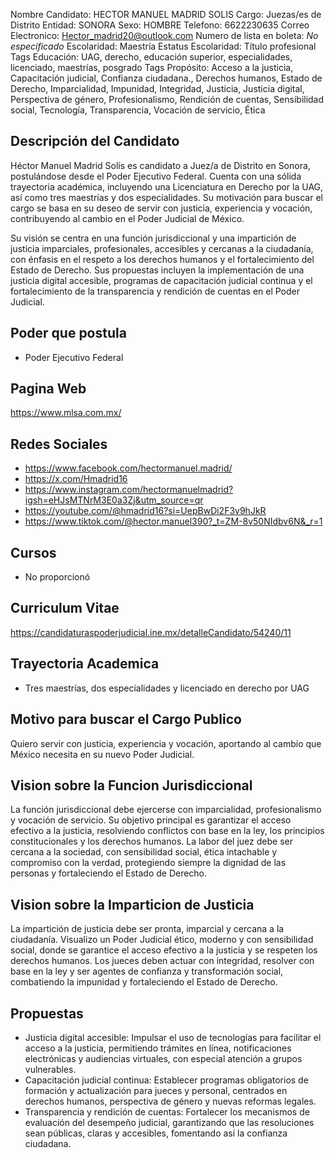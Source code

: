 Nombre Candidato: HECTOR MANUEL MADRID SOLIS
Cargo: Juezas/es de Distrito
Entidad: SONORA
Sexo: HOMBRE
Telefono: 6622230635
Correo Electronico: Hector_madrid20@outlook.com
Numero de lista en boleta: *No especificado*
Escolaridad: Maestría
Estatus Escolaridad: Título profesional
Tags Educación: UAG, derecho, educación superior, especialidades, licenciado, maestrías, posgrado
Tags Propósito: Acceso a la justicia, Capacitación judicial, Confianza ciudadana., Derechos humanos, Estado de Derecho, Imparcialidad, Impunidad, Integridad, Justicia, Justicia digital, Perspectiva de género, Profesionalismo, Rendición de cuentas, Sensibilidad social, Tecnología, Transparencia, Vocación de servicio, Ética


## Descripción del Candidato 

Héctor Manuel Madrid Solís es candidato a Juez/a de Distrito en Sonora, postulándose desde el Poder Ejecutivo Federal. Cuenta con una sólida trayectoria académica, incluyendo una Licenciatura en Derecho por la UAG, así como tres maestrías y dos especialidades. Su motivación para buscar el cargo se basa en su deseo de servir con justicia, experiencia y vocación, contribuyendo al cambio en el Poder Judicial de México.

Su visión se centra en una función jurisdiccional y una impartición de justicia imparciales, profesionales, accesibles y cercanas a la ciudadanía, con énfasis en el respeto a los derechos humanos y el fortalecimiento del Estado de Derecho. Sus propuestas incluyen la implementación de una justicia digital accesible, programas de capacitación judicial continua y el fortalecimiento de la transparencia y rendición de cuentas en el Poder Judicial.


## Poder que postula

- Poder Ejecutivo Federal


## Pagina Web

https://www.mlsa.com.mx/


## Redes Sociales

- https://www.facebook.com/hectormanuel.madrid/
- https://x.com/Hmadrid16
- https://www.instagram.com/hectormanuelmadrid?igsh=eHJsMTNrM3E0a3Zj&utm_source=qr
- https://youtube.com/@hmadrid16?si=UepBwDi2F3v9hJkR
- https://www.tiktok.com/@hector.manuel390?_t=ZM-8v50NIdbv6N&_r=1


## Cursos

- No proporcionó


## Curriculum Vitae

https://candidaturaspoderjudicial.ine.mx/detalleCandidato/54240/11


## Trayectoria Academica

- Tres maestrías, dos especialidades y licenciado en derecho por UAG


## Motivo para buscar el Cargo Publico

Quiero servir con justicia, experiencia y vocación, aportando al cambio que México necesita en su nuevo Poder Judicial.


## Vision sobre la Funcion Jurisdiccional

La función jurisdiccional debe ejercerse con imparcialidad, profesionalismo y vocación de servicio. Su objetivo principal es garantizar el acceso efectivo a la justicia, resolviendo conflictos con base en la ley, los principios constitucionales y los derechos humanos. La labor del juez debe ser cercana a la sociedad, con sensibilidad social, ética intachable y compromiso con la verdad, protegiendo siempre la dignidad de las personas y fortaleciendo el Estado de Derecho.


## Vision sobre la Imparticion de Justicia

La impartición de justicia debe ser pronta, imparcial y cercana a la ciudadanía. Visualizo un Poder Judicial ético, moderno y con sensibilidad social, donde se garantice el acceso efectivo a la justicia y se respeten los derechos humanos. Los jueces deben actuar con integridad, resolver con base en la ley y ser agentes de confianza y transformación social, combatiendo la impunidad y fortaleciendo el Estado de Derecho.


## Propuestas

- Justicia digital accesible: Impulsar el uso de tecnologías para facilitar el acceso a la justicia, permitiendo trámites en línea, notificaciones electrónicas y audiencias virtuales, con especial atención a grupos vulnerables.
- Capacitación judicial continua: Establecer programas obligatorios de formación y actualización para jueces y personal, centrados en derechos humanos, perspectiva de género y nuevas reformas legales.
- Transparencia y rendición de cuentas: Fortalecer los mecanismos de evaluación del desempeño judicial, garantizando que las resoluciones sean públicas, claras y accesibles, fomentando así la confianza ciudadana.

